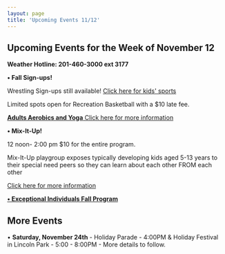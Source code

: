 ```yaml
---
layout: page
title: 'Upcoming Events 11/12'
---
```

 
## Upcoming Events for the Week of November 12 

**Weather Hotline: 201-460-3000 ext 3177**


**• Fall Sign-ups!** 

Wrestling Sign-ups still available! [Click here for kids' sports](/departments/recreation/sports-and-activities/childrens-catalog/)


Limited spots open for Recreation Basketball with a $10 late fee.


[**Adults Aerobics and Yoga** Click here for more information](/departments/recreation/sports-and-activities/adult-catalog/)


**• Mix-It-Up!** 

12 noon- 2:00 pm  $10 for the entire program.

Mix-It-Up playgroup exposes typically developing kids aged 5-13 years to their
special need peers so they can learn about each other FROM each other

[Click here for more information](https://storage.googleapis.com/static.rutherford-nj.com/recreation/posts/MIx%20it%20up%20flyer%20-%202018-2019.pdf)

[**• Exceptional Individuals Fall Program**](https://storage.googleapis.com/static.rutherford-nj.com/recreation/Exceptional%20Individuals%20Program%20Fall%202018.pdf)


## More Events

• **Saturday, November 24th** - Holiday Parade - 4:00PM & Holiday Festival in Lincoln Park - 5:00 - 8:00PM - More details to follow.

